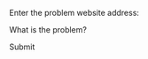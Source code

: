 Enter the problem website address: <span class="validity"></span>

What is the problem? <span class="validity"></span>

Submit
